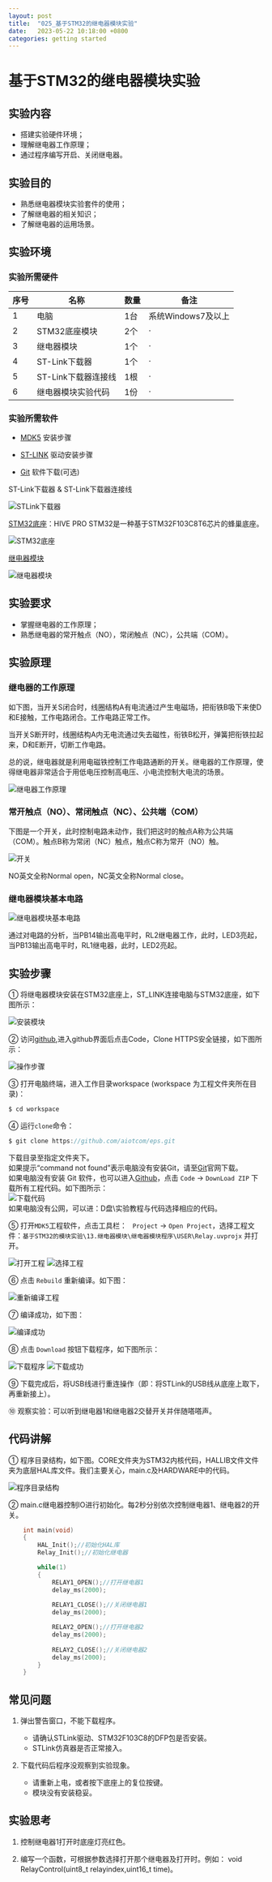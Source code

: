 ```yaml
---
layout: post
title:  "025_基于STM32的继电器模块实验"
date:   2023-05-22 10:18:00 +0800
categories: getting started
---
```



# 基于STM32的继电器模块实验
<!-- ------------------------ -->
## 实验内容


- 搭建实验硬件环境；
- 理解继电器工作原理；
- 通过程序编写开启、关闭继电器。

<!-- ------------------------ -->
## 实验目的


- 熟悉继电器模块实验套件的使用；
- 了解继电器的相关知识；
- 了解继电器的运用场景。

<!-- ------------------------ -->

## 实验环境


### 实验所需硬件

| **序号** | **名称** | **数量** | **备注** |
| --- | --- | --- | --- |
| 1 | 电脑 | 1台 | 系统Windows7及以上 |
| 2 | STM32底座模块 | 2个 |  · |
| 3 | 继电器模块| 1个 |  · |
| 4 | ST-Link下载器 | 1个 | · |
| 5 | ST-Link下载器连接线 | 1根 |  · |
| 6 | 继电器模块实验代码 | 1份 | · |


### 实验所需软件

- [MDK5](https://codelabs.stepiot.com/docs/AMDK5-078.html) 安装步骤

- [ST-LINK](https://codelabs.stepiot.com/docs/AST_LINK-079.html) 驱动安装步骤

- [Git](https://git-scm.com/downloads) 软件下载(可选)

ST-Link下载器 & ST-Link下载器连接线

![STLink下载器](/assets/STM32/1.png)

[STM32底座](https://docs.stepiot.com/docs/aiot016)：HIVE PRO STM32是一种基于STM32F103C8T6芯片的蜂巢底座。

![STM32底座](/assets/STM32/2.png)

[继电器模块](https://docs.stepiot.com/docs/aiot014)

![继电器模块](/assets/BASE_STM32/100.png)


<!-- ------------------------ -->
## 实验要求


- 掌握继电器的工作原理；
- 熟悉继电器的常开触点（NO），常闭触点（NC），公共端（COM）。
  
<!-- ------------------------ -->
## 实验原理


### 继电器的工作原理

如下图，当开关S闭合时，线圈结构A有电流通过产生电磁场，把衔铁B吸下来使D和E接触，工作电路闭合。工作电路正常工作。

当开关S断开时，线圈结构A内无电流通过失去磁性，衔铁B松开，弹簧把衔铁拉起来，D和E断开，切断工作电路。

总的说，继电器就是利用电磁铁控制工作电路通断的开关。继电器的工作原理，使得继电器非常适合于用低电压控制高电压、小电流控制大电流的场景。

![继电器工作原理](/assets/BASE_STM32/101.png)

### 常开触点（NO）、常闭触点（NC）、公共端（COM）

下图是一个开关，此时控制电路未动作，我们把这时的触点A称为公共端（COM）。触点B称为常闭（NC）触点，触点C称为常开（NO）触。

![开关](/assets/BASE_STM32/102.jpg)

NO英文全称Normal open，NC英文全称Normal close。

### 继电器模块基本电路

![继电器模块基本电路](/assets/BASE_STM32/103.png)

通过对电路的分析，当PB14输出高电平时，RL2继电器工作，此时，LED3亮起，当PB13输出高电平时，RL1继电器，此时，LED2亮起。

<!-- ------------------------ -->

## 实验步骤


① 将继电器模块安装在STM32底座上，ST_LINK连接电脑与STM32底座，如下图所示：

![安装模块](/assets/BASE_STM32/104.png)

② 访问[github](https://github.com/aiotcom/eps),进入github界面后点击Code，Clone HTTPS安全链接，如下图所示：

![操作步骤](/assets/STM32/38.jpg)

③ 打开电脑终端，进入工作目录workspace (workspace 为工程文件夹所在目录)：
   
```c
$ cd workspace
```

④ 运行`clone`命令：

```c  
$ git clone https://github.com/aiotcom/eps.git  
```

下载目录至指定文件夹下。  
如果提示“command not found”表示电脑没有安装Git，请至[Git](https://git-scm.com/downloads)官网下载。  
如果电脑没有安装 Git 软件，也可以进入[Github](https://github.com/aiotcom/eps)，点击 `Code` -> `DownLoad ZIP` 下载所有工程代码。如下图所示：  
![下载代码](/assets/STM32/47.jpg)  
如果电脑没有公网，可以进：D盘\实验教程与代码选择相应的代码。

⑤ 打开`MDK5`工程软件，点击工具栏： ` Project` -> `Open Project`，选择工程文件：`基于STM32的模块实验\13.继电器模块\继电器模块程序\USER\Relay.uvprojx` 并打开。
   
![打开工程](/assets/STM32/39.jpg)
![选择工程](/assets/BASE_STM32/105.jpg)

⑥ 点击 `Rebuild` 重新编译。如下图：

![重新编译工程](/assets/STM32/16.jpg)

⑦ 编译成功，如下图：

![编译成功](/assets/STM32/17.jpg)

⑧ 点击 `Download` 按钮下载程序，如下图所示：

![下载程序](/assets/STM32/18.jpg)
![下载成功](/assets/STM32/41.jpg)

⑨ 下载完成后，将USB线进行重连操作（即：将STLink的USB线从底座上取下，再重新接上）。

⑩ 观察实验：可以听到继电器1和继电器2交替开关并伴随嗒嗒声。



<!-- ------------------------ -->
## 代码讲解


① 程序目录结构，如下图。CORE文件夹为STM32内核代码，HALLIB文件文件夹为底层HAL库文件。我们主要关心，main.c及HARDWARE中的代码。

![程序目录结构](/assets/BASE_STM32/106.jpg)  

② main.c继电器控制IO进行初始化。每2秒分别依次控制继电器1、继电器2的开关。  

```c
    int main(void)
    {
        HAL_Init();//初始化HAL库  
        Relay_Init();//初始化继电器

        while(1)
        {
            RELAY1_OPEN();//打开继电器1
            delay_ms(2000);
                
            RELAY1_CLOSE();//关闭继电器1
            delay_ms(2000);

            RELAY2_OPEN();//打开继电器2 
            delay_ms(2000);
                
            RELAY2_CLOSE();//关闭继电器2
            delay_ms(2000);
        }
    }
```


<!-- ------------------------ -->
## 常见问题


1. 弹出警告窗口，不能下载程序。

    - 请确认STLink驱动、STM32F103C8的DFP包是否安装。
    - STLink仿真器是否正常接入。
  
2. 下载代码后程序没观察到实验现象。

    - 请重新上电，或者按下底座上的复位按键。
    - 模块没有安装稳妥。


<!-- ------------------------ -->
## 实验思考


1. 控制继电器1打开时底座灯亮红色。
   
2. 编写一个函数，可根据参数选择打开那个继电器及打开时。例如：
  void RelayControl(uint8_t relayindex,uint16_t time)。
